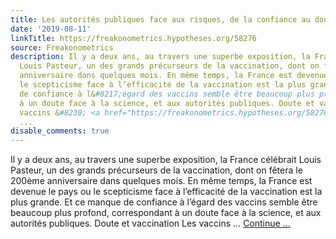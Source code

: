 ```yaml
---
title: Les autorités publiques face aux risques, de la confiance au doute
date: '2019-08-11'
linkTitle: https://freakonometrics.hypotheses.org/58276
source: Freakonometrics
description: Il y a deux ans, au travers une superbe exposition, la France célébrait
  Louis Pasteur, un des grands précurseurs de la vaccination, dont on fêtera le 200ème
  anniversaire dans quelques mois. En même temps, la France est devenue le pays ou
  le scepticisme face à l’efficacité de la vaccination est la plus grande. Et ce manque
  de confiance à l&#8217;égard des vaccins semble être beaucoup plus profond, correspondant
  à un doute face à la science, et aux autorités publiques. Doute et vaccination Les
  vaccins &#8230; <a href="https://freakonometrics.hypotheses.org/58276" class="more-link">Continue
  ...
disable_comments: true
---
```

Il y a deux ans, au travers une superbe exposition, la France célébrait Louis Pasteur, un des grands précurseurs de la vaccination, dont on fêtera le 200ème anniversaire dans quelques mois. En même temps, la France est devenue le pays ou le scepticisme face à l’efficacité de la vaccination est la plus grande. Et ce manque de confiance à l&#8217;égard des vaccins semble être beaucoup plus profond, correspondant à un doute face à la science, et aux autorités publiques. Doute et vaccination Les vaccins &#8230; <a href="https://freakonometrics.hypotheses.org/58276" class="more-link">Continue ...